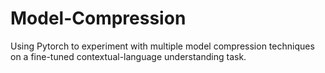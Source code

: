 # Model-Compression
Using Pytorch to experiment with multiple model compression techniques on a fine-tuned contextual-language understanding task.
